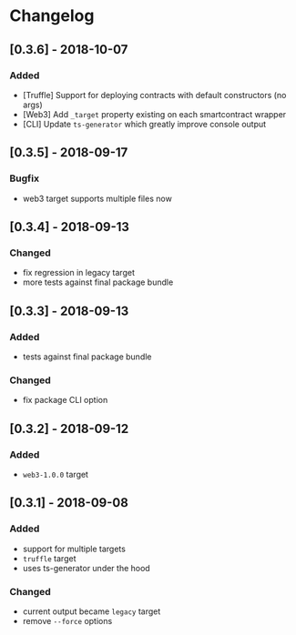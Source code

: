 # Changelog

## [0.3.6] - 2018-10-07
### Added
- [Truffle] Support for deploying contracts with default constructors (no args)
- [Web3] Add `_target` property existing on each smartcontract wrapper
- [CLI] Update `ts-generator` which greatly improve console output

## [0.3.5] - 2018-09-17
### Bugfix
- web3 target supports multiple files now

## [0.3.4] - 2018-09-13
### Changed
- fix regression in legacy target
- more tests against final package bundle

## [0.3.3] - 2018-09-13
### Added
- tests against final package bundle

### Changed
- fix package CLI option

## [0.3.2] - 2018-09-12
### Added
- `web3-1.0.0` target

## [0.3.1] - 2018-09-08
### Added
- support for multiple targets
- `truffle` target
- uses ts-generator under the hood

### Changed
- current output became `legacy` target
- remove `--force` options